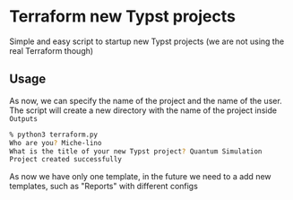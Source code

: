 # Terraform new Typst projects

Simple and easy script to startup new Typst projects (we are not using the real Terraform though)

## Usage

As now, we can specify the name of the project and the name of the user. The script will create a new directory with the name of the project inside `Outputs`

```bash
% python3 terraform.py
Who are you? Miche-lino
What is the title of your new Typst project? Quantum Simulation
Project created successfully
```

As now we have only one template, in the future we need to a add new templates, such as "Reports" with different configs
